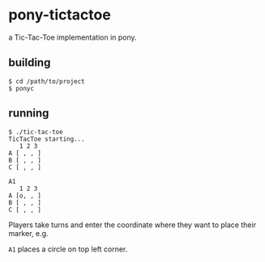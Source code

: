 # pony-tictactoe

a Tic-Tac-Toe implementation in pony.

## building

```
$ cd /path/to/project
$ ponyc
```

## running

```
$ ./tic-tac-toe
TicTacToe starting...
   1 2 3
A [ , , ]
B [ , , ]
C [ , , ]

A1
   1 2 3
A [o, , ]
B [ , , ]
C [ , , ]
```

Players take turns and enter the coordinate where they want to place their marker, e.g.

`A1` places a circle on top left corner.
